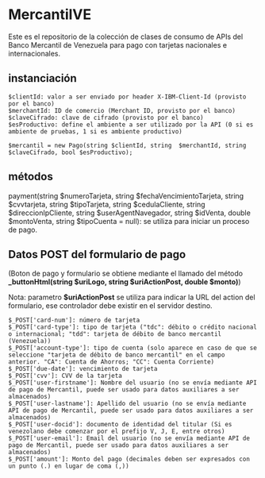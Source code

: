 # MercantilVE
Este es el repositorio de la colección de clases de consumo de APIs del Banco Mercantil de Venezuela para pago con tarjetas nacionales e internacionales.

## instanciación
```
$clientId: valor a ser enviado por header X-IBM-Client-Id (provisto por el banco)
$merchantId: ID de comercio (Merchant ID, provisto por el banco)
$claveCifrado: clave de cifrado (provisto por el banco)
$esProductivo: define el ambiente a ser utilizado por la API (0 si es ambiente de pruebas, 1 si es ambiente productivo)
```
```
$mercantil = new Pago(string $clientId, string  $merchantId, string $claveCifrado, bool $esProductivo);
```
## métodos

payment(string $numeroTarjeta, string $fechaVencimientoTarjeta, string $cvvtarjeta, string $tipoTarjeta, string $cedulaCliente, string $direccionIpCliente, string $userAgentNavegador, string $idVenta, double $montoVenta, string $tipoCuenta = null): se utiliza para iniciar un proceso de pago.

## Datos POST del formulario de pago
(Boton de pago y formulario se obtiene mediante el llamado del método **_buttonHtml(string $uriLogo, string $uriActionPost, double $monto)**)

Nota: parametro **$uriActionPost** se utiliza para indicar la URL del action del formulario, ese controlador debe existir en el servidor destino.
```
$_POST['card-num']: número de tarjeta
$_POST['card-type']: tipo de tarjeta ("tdc": débito o crédito nacional o internacional; "tdd": tarjeta de débito de banco mercantil (Venezuela))
$_POST['account-type']: tipo de cuenta (solo aparece en caso de que se seleccione "tarjeta de débito de banco mercantil" en el campo anterior. "CA": Cuenta de Ahorros; "CC": Cuenta Corriente)
$_POST['due-date']: vencimiento de tarjeta
$_POST['cvv']: CVV de la tarjeta
$_POST['user-firstname']: Nombre del usuario (no se envía mediante API de pago de Mercantil, puede ser usado para datos auxiliares a ser almacenados)
$_POST['user-lastname']: Apellido del usuario (no se envía mediante API de pago de Mercantil, puede ser usado para datos auxiliares a ser almacenados)
$_POST['user-docid']: documento de identidad del titular (Si es venezolano debe comenzar por el prefijo V, J, E, entre otros)
$_POST['user-email']: Email del usuario (no se envía mediante API de pago de Mercantil, puede ser usado para datos auxiliares a ser almacenados)
$_POST['amount']: Monto del pago (decimales deben ser expresados con un punto (.) en lugar de coma (,))
```